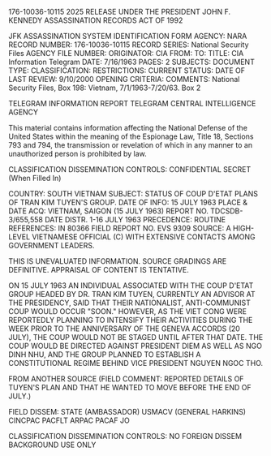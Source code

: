 176-10036-10115
2025 RELEASE UNDER THE PRESIDENT JOHN F. KENNEDY ASSASSINATION RECORDS ACT OF 1992

JFK ASSASSINATION SYSTEM
IDENTIFICATION FORM
AGENCY: NARA
RECORD NUMBER: 176-10036-10115
RECORD SERIES: National Security Files
AGENCY FILE NUMBER:
ORIGINATOR: CIA
FROM:
TO:
TITLE: CIA Information Telegram
DATE: 7/16/1963
PAGES: 2
SUBJECTS:
DOCUMENT TYPE:
CLASSIFICATION:
RESTRICTIONS:
CURRENT STATUS:
DATE OF LAST REVIEW: 9/10/2000
OPENING CRITERIA:
COMMENTS: National Security Files, Box 198: Vietnam, 7/1/1963-7/20/63. Box 2

TELEGRAM INFORMATION REPORT TELEGRAM
CENTRAL INTELLIGENCE AGENCY

This material contains information affecting the National Defense of the United States within the meaning of the Espionage Law, Title 18, Sections 793 and 794, the transmission or revelation of which in any manner to an unauthorized person is prohibited by law.

CLASSIFICATION DISSEMINATION CONTROLS:
CONFIDENTIAL
SECRET
(When Filled In)

COUNTRY: SOUTH VIETNAM
SUBJECT: STATUS OF COUP D'ETAT PLANS OF TRAN KIM TUYEN'S GROUP.
DATE OF INFO: 15 JULY 1963
PLACE & DATE ACQ: VIETNAM, SAIGON (15 JULY 1963)
REPORT NO. TDCSDB-3/655,558
DATE DISTR. 1-16 JULY 1963
PRECEDENCE: ROUTINE
REFERENCES: IN 80366
FIELD REPORT NO. EVS 9309
SOURCE: A HIGH-LEVEL VIETNAMESE OFFICIAL (C) WITH EXTENSIVE CONTACTS AMONG GOVERNMENT LEADERS.

THIS IS UNEVALUATED INFORMATION. SOURCE GRADINGS ARE DEFINITIVE. APPRAISAL OF CONTENT IS TENTATIVE.

ON 15 JULY 1963 AN INDIVIDUAL ASSOCIATED WITH THE COUP D'ETAT GROUP HEADED BY DR. TRAN KIM TUYEN, CURRENTLY AN ADVISOR AT THE PRESIDENCY, SAID THAT THEIR NATIONALIST, ANTI-COMMUNIST COUP WOULD OCCUR "SOON." HOWEVER, AS THE VIET CONG WERE REPORTEDLY PLANNING TO INTENSIFY THEIR ACTIVITIES DURING THE WEEK PRIOR TO THE ANNIVERSARY OF THE GENEVA ACCORDS (20 JULY), THE COUP WOULD NOT BE STAGED UNTIL AFTER THAT DATE. THE COUP WOULD BE DIRECTED AGAINST PRESIDENT DIEM AS WELL AS NGO DINH NHU, AND THE GROUP PLANNED TO ESTABLISH A CONSTITUTIONAL REGIME BEHIND VICE PRESIDENT NGUYEN NGOC THO.

FROM ANOTHER SOURCE (FIELD COMMENT: REPORTED DETAILS OF TUYEN'S PLAN AND THAT HE WANTED TO MOVE BEFORE THE END OF JULY.)

FIELD DISSEM: STATE (AMBASSADOR) USMACV (GENERAL HARKINS) CINCPAC PACFLT ARPAC PACAF JO

CLASSIFICATION DISSEMINATION CONTROLS:
NO FOREIGN DISSEM
BACKGROUND USE ONLY

